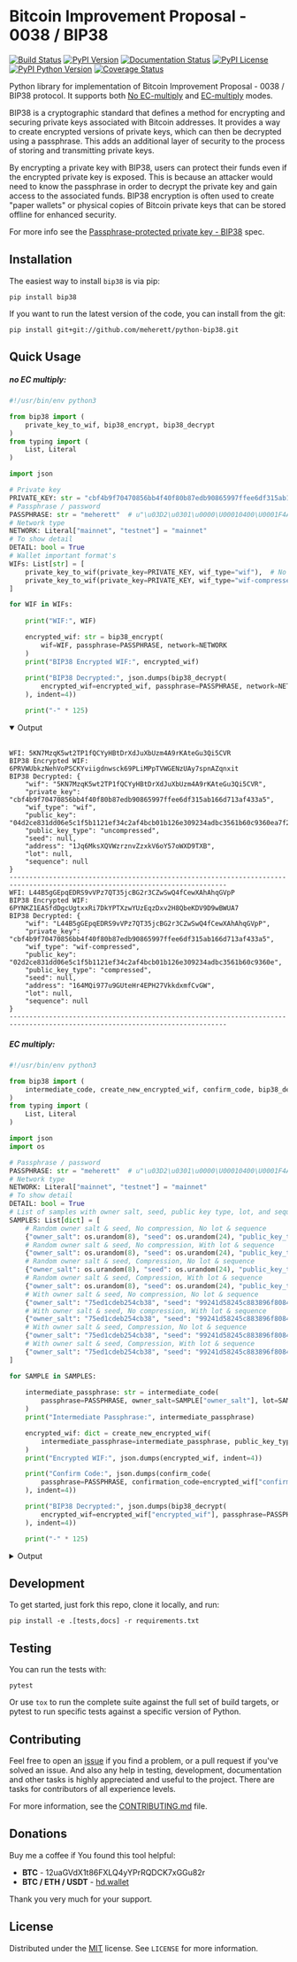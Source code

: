 # Bitcoin Improvement Proposal - 0038 / BIP38

[![Build Status](https://app.travis-ci.com/meherett/python-bip38.svg?branch=master)](https://app.travis-ci.com/meherett/python-bip38)
[![PyPI Version](https://img.shields.io/pypi/v/bip38.svg?color=blue)](https://pypi.org/project/bip38)
[![Documentation Status](https://readthedocs.org/projects/bip38/badge/?version=master)](https://bip38.readthedocs.io)
[![PyPI License](https://img.shields.io/pypi/l/bip38?color=black)](https://pypi.org/project/bip38)
[![PyPI Python Version](https://img.shields.io/pypi/pyversions/bip38.svg)](https://pypi.org/project/bip38)
[![Coverage Status](https://coveralls.io/repos/github/meherett/python-bip38/badge.svg?branch=master)](https://coveralls.io/github/meherett/python-bip38)

Python library for implementation of Bitcoin Improvement Proposal - 0038 / BIP38 protocol. It supports both [No EC-multiply](https://github.com/bitcoin/bips/blob/master/bip-0038.mediawiki#encryption-when-ec-multiply-flag-is-not-used) and [EC-multiply](https://github.com/bitcoin/bips/blob/master/bip-0038.mediawiki#encryption-when-ec-multiply-mode-is-used) modes.

BIP38 is a cryptographic standard that defines a method for encrypting and securing private keys associated with Bitcoin addresses. It provides a way to create encrypted versions of private keys, which can then be decrypted using a passphrase. This adds an additional layer of security to the process of storing and transmitting private keys.

By encrypting a private key with BIP38, users can protect their funds even if the encrypted private key is exposed. This is because an attacker would need to know the passphrase in order to decrypt the private key and gain access to the associated funds. BIP38 encryption is often used to create "paper wallets" or physical copies of Bitcoin private keys that can be stored offline for enhanced security.

For more info see the [Passphrase-protected private key - BIP38](https://en.bitcoin.it/wiki/BIP_0038) spec.

## Installation

The easiest way to install `bip38` is via pip:

```
pip install bip38
```

If you want to run the latest version of the code, you can install from the git:

```
pip install git+git://github.com/meherett/python-bip38.git
```

## Quick Usage

##### no EC multiply:

```python
#!/usr/bin/env python3

from bip38 import (
    private_key_to_wif, bip38_encrypt, bip38_decrypt
)
from typing import (
    List, Literal
)

import json

# Private key
PRIVATE_KEY: str = "cbf4b9f70470856bb4f40f80b87edb90865997ffee6df315ab166d713af433a5"
# Passphrase / password
PASSPHRASE: str = "meherett"  # u"\u03D2\u0301\u0000\U00010400\U0001F4A9"
# Network type
NETWORK: Literal["mainnet", "testnet"] = "mainnet"
# To show detail
DETAIL: bool = True
# Wallet important format's
WIFs: List[str] = [
    private_key_to_wif(private_key=PRIVATE_KEY, wif_type="wif"),  # No compression
    private_key_to_wif(private_key=PRIVATE_KEY, wif_type="wif-compressed")  # Compression
]

for WIF in WIFs:
    
    print("WIF:", WIF)

    encrypted_wif: str = bip38_encrypt(
        wif=WIF, passphrase=PASSPHRASE, network=NETWORK
    )
    print("BIP38 Encrypted WIF:", encrypted_wif)
    
    print("BIP38 Decrypted:", json.dumps(bip38_decrypt(
        encrypted_wif=encrypted_wif, passphrase=PASSPHRASE, network=NETWORK, detail=DETAIL
    ), indent=4))

    print("-" * 125)
```

<details open>
  <summary>Output</summary><br/>

```shell
WFI: 5KN7MzqK5wt2TP1fQCYyHBtDrXdJuXbUzm4A9rKAteGu3Qi5CVR
BIP38 Encrypted WIF: 6PRVWUbkzNehVoPSCKYviigdnwsck69PLiMPpTVWGENzUAy7spnAZqnxit
BIP38 Decrypted: {
    "wif": "5KN7MzqK5wt2TP1fQCYyHBtDrXdJuXbUzm4A9rKAteGu3Qi5CVR",
    "private_key": "cbf4b9f70470856bb4f40f80b87edb90865997ffee6df315ab166d713af433a5",
    "wif_type": "wif",
    "public_key": "04d2ce831dd06e5c1f5b1121ef34c2af4bcb01b126e309234adbc3561b60c9360ea7f23327b49ba7f10d17fad15f068b8807dbbc9e4ace5d4a0b40264eefaf31a4",
    "public_key_type": "uncompressed",
    "seed": null,
    "address": "1Jq6MksXQVWzrznvZzxkV6oY57oWXD9TXB",
    "lot": null,
    "sequence": null
}
-----------------------------------------------------------------------------------------------------------------------------
WFI: L44B5gGEpqEDRS9vVPz7QT35jcBG2r3CZwSwQ4fCewXAhAhqGVpP
BIP38 Encrypted WIF: 6PYNKZ1EASfdDgcUgtxxRi7DkYPTXzwYUzEqzDxv2H8QbeKDV9D9wBWUA7
BIP38 Decrypted: {
    "wif": "L44B5gGEpqEDRS9vVPz7QT35jcBG2r3CZwSwQ4fCewXAhAhqGVpP",
    "private_key": "cbf4b9f70470856bb4f40f80b87edb90865997ffee6df315ab166d713af433a5",
    "wif_type": "wif-compressed",
    "public_key": "02d2ce831dd06e5c1f5b1121ef34c2af4bcb01b126e309234adbc3561b60c9360e",
    "public_key_type": "compressed",
    "seed": null,
    "address": "164MQi977u9GUteHr4EPH27VkkdxmfCvGW",
    "lot": null,
    "sequence": null
}
-----------------------------------------------------------------------------------------------------------------------------
```
</details>

##### EC multiply:

```python
#!/usr/bin/env python3

from bip38 import (
    intermediate_code, create_new_encrypted_wif, confirm_code, bip38_decrypt
)
from typing import (
    List, Literal
)

import json
import os

# Passphrase / password
PASSPHRASE: str = "meherett"  # u"\u03D2\u0301\u0000\U00010400\U0001F4A9"
# Network type
NETWORK: Literal["mainnet", "testnet"] = "mainnet"
# To show detail
DETAIL: bool = True
# List of samples with owner salt, seed, public key type, lot, and sequence
SAMPLES: List[dict] = [
    # Random owner salt & seed, No compression, No lot & sequence
    {"owner_salt": os.urandom(8), "seed": os.urandom(24), "public_key_type": "uncompressed", "lot": None, "sequence": None},
    # Random owner salt & seed, No compression, With lot & sequence
    {"owner_salt": os.urandom(8), "seed": os.urandom(24), "public_key_type": "uncompressed", "lot": 863741, "sequence": 1},
    # Random owner salt & seed, Compression, No lot & sequence
    {"owner_salt": os.urandom(8), "seed": os.urandom(24), "public_key_type": "compressed", "lot": None, "sequence": None},
    # Random owner salt & seed, Compression, With lot & sequence
    {"owner_salt": os.urandom(8), "seed": os.urandom(24), "public_key_type": "compressed", "lot": 863741, "sequence": 1},
    # With owner salt & seed, No compression, No lot & sequence
    {"owner_salt": "75ed1cdeb254cb38", "seed": "99241d58245c883896f80843d2846672d7312e6195ca1a6c", "public_key_type": "uncompressed", "lot": None, "sequence": None},
    # With owner salt & seed, No compression, With lot & sequence
    {"owner_salt": "75ed1cdeb254cb38", "seed": "99241d58245c883896f80843d2846672d7312e6195ca1a6c", "public_key_type": "uncompressed", "lot": 567885, "sequence": 1},
    # With owner salt & seed, Compression, No lot & sequence
    {"owner_salt": "75ed1cdeb254cb38", "seed": "99241d58245c883896f80843d2846672d7312e6195ca1a6c", "public_key_type": "compressed", "lot": None, "sequence": None},
    # With owner salt & seed, Compression, With lot & sequence
    {"owner_salt": "75ed1cdeb254cb38", "seed": "99241d58245c883896f80843d2846672d7312e6195ca1a6c", "public_key_type": "compressed", "lot": 369861, "sequence": 1},
]

for SAMPLE in SAMPLES:
    
    intermediate_passphrase: str = intermediate_code(
        passphrase=PASSPHRASE, owner_salt=SAMPLE["owner_salt"], lot=SAMPLE["lot"], sequence=SAMPLE["sequence"]
    )
    print("Intermediate Passphrase:", intermediate_passphrase)

    encrypted_wif: dict = create_new_encrypted_wif(
        intermediate_passphrase=intermediate_passphrase, public_key_type=SAMPLE["public_key_type"], seed=SAMPLE["seed"], network=NETWORK
    )
    print("Encrypted WIF:", json.dumps(encrypted_wif, indent=4))

    print("Confirm Code:", json.dumps(confirm_code(
        passphrase=PASSPHRASE, confirmation_code=encrypted_wif["confirmation_code"], network=NETWORK, detail=DETAIL
    ), indent=4))

    print("BIP38 Decrypted:", json.dumps(bip38_decrypt(
        encrypted_wif=encrypted_wif["encrypted_wif"], passphrase=PASSPHRASE, network=NETWORK, detail=DETAIL
    ), indent=4))

    print("-" * 125)
```

<details>
  <summary>Output</summary><br/>

```shell
Intermediate Passphrase: passphraseqtFiMLZSKYBJo6ZdivCqkPyMX3bnPFnedQRtEHWHmADXqEfSyJHE1CLuTbF6Wf
Encrypted WIF: {
    "encrypted_wif": "6PfPd3hFPNjBMqirrvSSgEtDnErh9BzqK1NUdk6fiQCaN7LwdGFus4PhQV",
    "confirmation_code": "cfrm38V5QE7EN2eF9SfWsesQCjJZSoSjc5YiqLDCgEJoqEDoV2D9f7NRXSqQHsWb3MKogaN8zAs",
    "public_key": "0412bb1ec0a2fa1e7c90f4061578d8deeaa6984c9ec5c37717546fb0d127573a03f3050a9f7cb24f62e107c43470388531193fcd8b878618cf74e1d71698069e07",
    "seed": "d010fe7f60a25982f3ee7e056e1bcd027f1c15bd26ddd221",
    "public_key_type": "uncompressed",
    "address": "1CHsGDzDbZJPVKiC9hUKe1hnAevwu5RTKi"
}
Confirm Code: {
    "public_key": "0412bb1ec0a2fa1e7c90f4061578d8deeaa6984c9ec5c37717546fb0d127573a03f3050a9f7cb24f62e107c43470388531193fcd8b878618cf74e1d71698069e07",
    "public_key_type": "uncompressed",
    "address": "1CHsGDzDbZJPVKiC9hUKe1hnAevwu5RTKi",
    "lot": null,
    "sequence": null
}
BIP38 Decrypted: {
    "wif": "5Jp53JGVEkX2dxXXJyb2UdJw3259yk3YjJCdhcHA3eXpJsr6PBB",
    "private_key": "83348354ac6638ad7ea78505bd85ff96485e17edcffe85572df9a66f997e1324",
    "wif_type": "wif",
    "public_key": "0412bb1ec0a2fa1e7c90f4061578d8deeaa6984c9ec5c37717546fb0d127573a03f3050a9f7cb24f62e107c43470388531193fcd8b878618cf74e1d71698069e07",
    "public_key_type": "uncompressed",
    "seed": "d010fe7f60a25982f3ee7e056e1bcd027f1c15bd26ddd221",
    "address": "1CHsGDzDbZJPVKiC9hUKe1hnAevwu5RTKi",
    "lot": null,
    "sequence": null
}
-----------------------------------------------------------------------------------------------------------------------------
Intermediate Passphrase: passphrasedcXyya37d7imwPshCWV77N6SdDCXCGkbUDQ8dgg39Xutzej2UoNTRXCWjcVSk3
Encrypted WIF: {
    "encrypted_wif": "6PgHqxpPU2tA4rqjL5gMMkqeahFRRDDe3g1jJy5mhQdNasT1WtwEkzGcdk",
    "confirmation_code": "cfrm38V8LPy6dJTRpd7Qs74zLAdE26F3ZGqJ1Dmr5HheKY2miBwbJMdk1qY6VhZDjNJkitu5Di5",
    "public_key": "049b3dcf56a38df3a2437055f2ad3aec950a54f7205bbcc9949d5299ee4e0215d0924a756dce3baf3356da8465341ebf1c580c4ee13e2602508df57ec49a15e981",
    "seed": "8195ac15d84c139531faec482a9d312f86f79242acb728a7",
    "public_key_type": "uncompressed",
    "address": "17YeFTwCoxVhz5P8KiGHv4d8JwUEwPUbhj"
}
Confirm Code: {
    "public_key": "049b3dcf56a38df3a2437055f2ad3aec950a54f7205bbcc9949d5299ee4e0215d0924a756dce3baf3356da8465341ebf1c580c4ee13e2602508df57ec49a15e981",
    "public_key_type": "uncompressed",
    "address": "17YeFTwCoxVhz5P8KiGHv4d8JwUEwPUbhj",
    "lot": 863741,
    "sequence": 1
}
BIP38 Decrypted: {
    "wif": "5KGpex1ZJaPoG2L6cHtzAU1nM9un8nw3uD8d6v8xGJs6M6q9qQj",
    "private_key": "bff2e24adfd0323ecd0b969cb3768adba578a0ea503306fd647e6b11e8739d70",
    "wif_type": "wif",
    "public_key": "049b3dcf56a38df3a2437055f2ad3aec950a54f7205bbcc9949d5299ee4e0215d0924a756dce3baf3356da8465341ebf1c580c4ee13e2602508df57ec49a15e981",
    "public_key_type": "uncompressed",
    "seed": "8195ac15d84c139531faec482a9d312f86f79242acb728a7",
    "address": "17YeFTwCoxVhz5P8KiGHv4d8JwUEwPUbhj",
    "lot": 863741,
    "sequence": 1
}
-----------------------------------------------------------------------------------------------------------------------------
Intermediate Passphrase: passphraseoH4GEqnBR53ipb9gwLfbJM8nKMx4LnZPCzYbvgPyR2zYkF5DqKrW2gf8DZ8s7y
Encrypted WIF: {
    "encrypted_wif": "6PnYW3V9jp8sKA4aMEWJjBvNTRtVYBCSRWb6Yja6xZqBhVVrDXWSnYz2at",
    "confirmation_code": "cfrm38VUi8UMcgVUDQRSjjn1VxVLfHYQxphSRvAQYSU244oNwHoxt24UByEnUeqSbN6QatRVtaR",
    "public_key": "022604144840ed73bc5055916e2e114efe2a706ee71033b48644e3e322a2c58dab",
    "seed": "e0051112f4903c0bbe52dc698c031467bf4646040b6b12a3",
    "public_key_type": "compressed",
    "address": "1EVSAfcUHG8Ce2CF74QwW58wSr7WY4QBaH"
}
Confirm Code: {
    "public_key": "022604144840ed73bc5055916e2e114efe2a706ee71033b48644e3e322a2c58dab",
    "public_key_type": "compressed",
    "address": "1EVSAfcUHG8Ce2CF74QwW58wSr7WY4QBaH",
    "lot": null,
    "sequence": null
}
BIP38 Decrypted: {
    "wif": "Kz2v4F99WaPamvCC2LwGTwdr25TnUXUB991wKpVhHGxtJE6iAveq",
    "private_key": "53f56bb7fc1a9e9682aa55be6e501776fc9ac2369654c6c85b00b87d41ab8229",
    "wif_type": "wif-compressed",
    "public_key": "022604144840ed73bc5055916e2e114efe2a706ee71033b48644e3e322a2c58dab",
    "public_key_type": "compressed",
    "seed": "e0051112f4903c0bbe52dc698c031467bf4646040b6b12a3",
    "address": "1EVSAfcUHG8Ce2CF74QwW58wSr7WY4QBaH",
    "lot": null,
    "sequence": null
}
-----------------------------------------------------------------------------------------------------------------------------
Intermediate Passphrase: passphraseaWdkWraG6G7W9TCAhCtmoLXbFWdDYjrG8gtv2VPCY7mCvJgbFCoktRKm4ePsQU
Encrypted WIF: {
    "encrypted_wif": "6PoHWWXXJTibxUGKcVmyts86N8rcTHXJpAoj5VeRf2FhJqj2oQgCsHheKg",
    "confirmation_code": "cfrm38VX8GoZrei4jxLQKA6Mx2zSWkrQZPhxQW1FcCRjtizmQDoWoomm5SW63ESEAUuLkA8MFmc",
    "public_key": "025f4476d9d8c093a04499fe9d7fbd34533dae14a498a2506a90d6cfdda66e99b3",
    "seed": "1ac2513b9149124a0a0d697ae76cbb4583e85d4a652330a6",
    "public_key_type": "compressed",
    "address": "1ESHxrqxMLrdzwfif9nQbq4PTGhDGi1uq2"
}
Confirm Code: {
    "public_key": "025f4476d9d8c093a04499fe9d7fbd34533dae14a498a2506a90d6cfdda66e99b3",
    "public_key_type": "compressed",
    "address": "1ESHxrqxMLrdzwfif9nQbq4PTGhDGi1uq2",
    "lot": 863741,
    "sequence": 1
}
BIP38 Decrypted: {
    "wif": "L2otjF2N8EpKvh541jw1n3MrXZLpnCfQ2GB4eiGZLFwoSj1UHprw",
    "private_key": "a6c57a43bf2a8ecc153b6b1e8807ec2409033616d4fc98a4edae277c02312eb7",
    "wif_type": "wif-compressed",
    "public_key": "025f4476d9d8c093a04499fe9d7fbd34533dae14a498a2506a90d6cfdda66e99b3",
    "public_key_type": "compressed",
    "seed": "1ac2513b9149124a0a0d697ae76cbb4583e85d4a652330a6",
    "address": "1ESHxrqxMLrdzwfif9nQbq4PTGhDGi1uq2",
    "lot": 863741,
    "sequence": 1
}
-----------------------------------------------------------------------------------------------------------------------------
Intermediate Passphrase: passphraseondJwvQGEWFNrNJRPi4G5XAL5SU777GwTNtqmDXqA3CGP7HXfH6AdBxxc5WUKC
Encrypted WIF: {
    "encrypted_wif": "6PfP7T3iQ5jLJLsH5DneySLLF5bhd879DHW87Pxzwtwvn2ggcncxsNKN5c",
    "confirmation_code": "cfrm38V5NZfTZKRaRDTvFAMkNKqKAxTxdDjDdb5RpFfXrVRw7Nov5m2iP3K1Eg5QQRxs52kgapy",
    "public_key": "04cdcd8f846a73e75c8a845d1df19dc23031648c219d1efc6fe945cd089f3052b09e25cb1d8628cd559c6c57c627fa486b8d452da89c1e9778ea967822188990a4",
    "seed": "99241d58245c883896f80843d2846672d7312e6195ca1a6c",
    "public_key_type": "uncompressed",
    "address": "18VLTHgu95JPi1iLRtN2WwYroAHvHwE2Ws"
}
Confirm Code: {
    "public_key": "04cdcd8f846a73e75c8a845d1df19dc23031648c219d1efc6fe945cd089f3052b09e25cb1d8628cd559c6c57c627fa486b8d452da89c1e9778ea967822188990a4",
    "public_key_type": "uncompressed",
    "address": "18VLTHgu95JPi1iLRtN2WwYroAHvHwE2Ws",
    "lot": null,
    "sequence": null
}
BIP38 Decrypted: {
    "wif": "5Jh21edvnWUXFjRz8mDVN3CSPp1CyTuUSFBKZeWYU726R6MW3ux",
    "private_key": "733134eb516f94aa56ab7ef0874a0d71daf38c5c009dec2a1261861a15889631",
    "wif_type": "wif",
    "public_key": "04cdcd8f846a73e75c8a845d1df19dc23031648c219d1efc6fe945cd089f3052b09e25cb1d8628cd559c6c57c627fa486b8d452da89c1e9778ea967822188990a4",
    "public_key_type": "uncompressed",
    "seed": "99241d58245c883896f80843d2846672d7312e6195ca1a6c",
    "address": "18VLTHgu95JPi1iLRtN2WwYroAHvHwE2Ws",
    "lot": null,
    "sequence": null
}
-----------------------------------------------------------------------------------------------------------------------------
Intermediate Passphrase: passphraseb7ruSNPsLdQF7t1gh7fs1xvWB4MKDssFQwL11EHkVr4njFX5PtsCUqQqwzh9rS
Encrypted WIF: {
    "encrypted_wif": "6PgKxJUke6BcDc1XuvPDKCD9krZEebapef98SJ3YAjWQHtR3EVsaeK62ja",
    "confirmation_code": "cfrm38V8TGcdd9WSGpaB56JaiW7cbvv1ZD89BHjBGu7S7yUFGcht8CqFQoexCHCoiCp4JzsH1Pk",
    "public_key": "049afcaa528358eddf54634fee9505e90b9572f8733b94260c94d20b563a65a1c94c338d5c09d20c5895d89bd5a2ba39f96ae4b1cf637828714c432042172723b6",
    "seed": "99241d58245c883896f80843d2846672d7312e6195ca1a6c",
    "public_key_type": "uncompressed",
    "address": "1DkQJuST62GkJP9kss68fHT8ftLf4SmLVT"
}
Confirm Code: {
    "public_key": "049afcaa528358eddf54634fee9505e90b9572f8733b94260c94d20b563a65a1c94c338d5c09d20c5895d89bd5a2ba39f96ae4b1cf637828714c432042172723b6",
    "public_key_type": "uncompressed",
    "address": "1DkQJuST62GkJP9kss68fHT8ftLf4SmLVT",
    "lot": 567885,
    "sequence": 1
}
BIP38 Decrypted: {
    "wif": "5JGYLxWwyh9agrM6u63RadubRFjTxbDtvBcQ5EywZrHXBLpPrZW",
    "private_key": "3b9d38cb7d1d97efad80b3934cb1928ae70179317ea4657aaffcdff029f43b90",
    "wif_type": "wif",
    "public_key": "049afcaa528358eddf54634fee9505e90b9572f8733b94260c94d20b563a65a1c94c338d5c09d20c5895d89bd5a2ba39f96ae4b1cf637828714c432042172723b6",
    "public_key_type": "uncompressed",
    "seed": "99241d58245c883896f80843d2846672d7312e6195ca1a6c",
    "address": "1DkQJuST62GkJP9kss68fHT8ftLf4SmLVT",
    "lot": 567885,
    "sequence": 1
}
-----------------------------------------------------------------------------------------------------------------------------
Intermediate Passphrase: passphraseondJwvQGEWFNrNJRPi4G5XAL5SU777GwTNtqmDXqA3CGP7HXfH6AdBxxc5WUKC
Encrypted WIF: {
    "encrypted_wif": "6PnUVPinrvPGwoYJK3GbGBNgFuqEXmfvagE4QiAxj7yrZp4i29p22MrY5r",
    "confirmation_code": "cfrm38VUV4NK45caNN5aomS3dSQLT3FVHq556kehuZX1RNuPs8ArWjw18KCCjyTXktVCDBW65pZ",
    "public_key": "02cdcd8f846a73e75c8a845d1df19dc23031648c219d1efc6fe945cd089f3052b0",
    "seed": "99241d58245c883896f80843d2846672d7312e6195ca1a6c",
    "public_key_type": "compressed",
    "address": "1BPmkfRYzPAkeErMS6DLDYxPvQEEkoVRz1"
}
Confirm Code: {
    "public_key": "02cdcd8f846a73e75c8a845d1df19dc23031648c219d1efc6fe945cd089f3052b0",
    "public_key_type": "compressed",
    "address": "1BPmkfRYzPAkeErMS6DLDYxPvQEEkoVRz1",
    "lot": null,
    "sequence": null
}
BIP38 Decrypted: {
    "wif": "L15dTs7zPs6UY2HHBGA8BrhV5gTurDkc6RaYw6ZPtdZptsuPR7K3",
    "private_key": "733134eb516f94aa56ab7ef0874a0d71daf38c5c009dec2a1261861a15889631",
    "wif_type": "wif-compressed",
    "public_key": "02cdcd8f846a73e75c8a845d1df19dc23031648c219d1efc6fe945cd089f3052b0",
    "public_key_type": "compressed",
    "seed": "99241d58245c883896f80843d2846672d7312e6195ca1a6c",
    "address": "1BPmkfRYzPAkeErMS6DLDYxPvQEEkoVRz1",
    "lot": null,
    "sequence": null
}
-----------------------------------------------------------------------------------------------------------------------------
Intermediate Passphrase: passphraseb7ruSNDGP7cmnFHQpmos7TeAy26AFN4GyRTBqq6hiaFbQzQBvirD9oHsafQvzd
Encrypted WIF: {
    "encrypted_wif": "6PoEPBnJjm8UAiSGWQEKKNq9V2GMHqKkTcUqUFzsaX7wgjpQWR2qWPdnpt",
    "confirmation_code": "cfrm38VWx5xH1JFm5EVE3mzQvDPFkz7SqNiaFxhyUfp3Fjc2wdYmK7dGEWoW6irDPSrwoaxB5zS",
    "public_key": "024c5175a177a0b6cf0a3d06065345e2e2d0529ea0191ace3d7b003f304353511b",
    "seed": "99241d58245c883896f80843d2846672d7312e6195ca1a6c",
    "public_key_type": "compressed",
    "address": "1MQaLNgukYWRkNgtmc1dzJ13yFvJoW34u4"
}
Confirm Code: {
    "public_key": "024c5175a177a0b6cf0a3d06065345e2e2d0529ea0191ace3d7b003f304353511b",
    "public_key_type": "compressed",
    "address": "1MQaLNgukYWRkNgtmc1dzJ13yFvJoW34u4",
    "lot": 369861,
    "sequence": 1
}
BIP38 Decrypted: {
    "wif": "KzFbTBirbEEtEPgWL3xhohUcrg6yUmJupAGrid7vBP9F2Vh8GTUB",
    "private_key": "5a7b39eef5d02551b2d362384e57f9823a1c9bed48a260af920a8bb5d6ad971f",
    "wif_type": "wif-compressed",
    "public_key": "024c5175a177a0b6cf0a3d06065345e2e2d0529ea0191ace3d7b003f304353511b",
    "public_key_type": "compressed",
    "seed": "99241d58245c883896f80843d2846672d7312e6195ca1a6c",
    "address": "1MQaLNgukYWRkNgtmc1dzJ13yFvJoW34u4",
    "lot": 369861,
    "sequence": 1
}
-----------------------------------------------------------------------------------------------------------------------------
```
</details>

## Development

To get started, just fork this repo, clone it locally, and run:

```
pip install -e .[tests,docs] -r requirements.txt
```

## Testing

You can run the tests with:

```
pytest
```

Or use `tox` to run the complete suite against the full set of build targets, or pytest to run specific 
tests against a specific version of Python.

## Contributing

Feel free to open an [issue](https://github.com/meherett/python-bip38/issues) if you find a problem,
or a pull request if you've solved an issue. And also any help in testing, development,
documentation and other tasks is highly appreciated and useful to the project.
There are tasks for contributors of all experience levels.

For more information, see the [CONTRIBUTING.md](https://github.com/meherett/python-bip38/blob/master/CONTRIBUTING.md) file.

## Donations

Buy me a coffee if You found this tool helpful:

- **BTC** - 12uaGVdX1t86FXLQ4yYPrRQDCK7xGGu82r
- **BTC / ETH / USDT** - [hd.wallet](https://ud.me/hd.wallet)

Thank you very much for your support.

## License

Distributed under the [MIT](https://github.com/meherett/python-bip38/blob/master/LICENSE) license. See ``LICENSE`` for more information.
